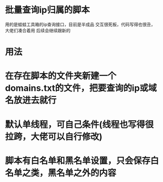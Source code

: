 # 批量查询ip归属的脚本
用的是蛙蛙工具箱的ip查询接口，目前是半成品
交互很死板，代码写得也很丑，大佬们凑合着用
后续会继续跟新的
# 用法
# 在存在脚本的文件夹新建一个domains.txt的文件，把要查询的ip或域名放进去就行
# 默认单线程，可自己条件(线程也写得很拉跨，大佬可以自行修改)
# 脚本有白名单和黑名单设置，只会保存白名单之类，黑名单之外的内容
